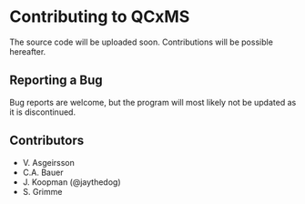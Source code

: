 # Contributing to QCxMS

The source code will be uploaded soon. Contributions will be possible hereafter.


## Reporting a Bug

Bug reports are welcome, but the program will most likely not be updated
as it is discontinued. 

## Contributors

- V. Asgeirsson
- C.A. Bauer
- J. Koopman (@jaythedog)
- S. Grimme 
